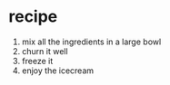 # recipe
1. mix all the ingredients in a large bowl
1. churn it well
1. freeze it
1. enjoy the icecream
